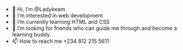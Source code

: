 - 👋 Hi, I’m @Ladykeam
- 👀 I’m interested in web development
- 🌱 I’m currently learning HTML and CSS
- 💞️ I’m looking for friends who can guide me through and become a learning buddy.
- 📫 How to reach me +234 812 215 5611

<!---
Ladykeam/Ladykeam is a ✨ special ✨ repository because its `README.md` (this file) appears on your GitHub profile.
You can click the Preview link to take a look at your changes.
--->

